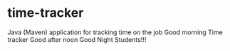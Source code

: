 # time-tracker
Java (Maven) application for tracking time on the job
Good morning
Time tracker
Good after noon
Good Night Students!!!
